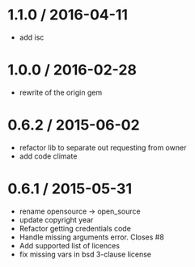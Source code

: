 
1.1.0 / 2016-04-11
==================

  * add isc


1.0.0 / 2016-02-28
==================

  * rewrite of the origin gem


0.6.2 / 2015-06-02
==================

  * refactor lib to separate out requesting from owner
  * add code climate

0.6.1 / 2015-05-31
==================

  * rename opensource -> open_source
  * update copyright year
  * Refactor getting credentials code
  * Handle missing arguments error. Closes #8
  * Add supported list of licences
  * fix missing vars in bsd 3-clause license
